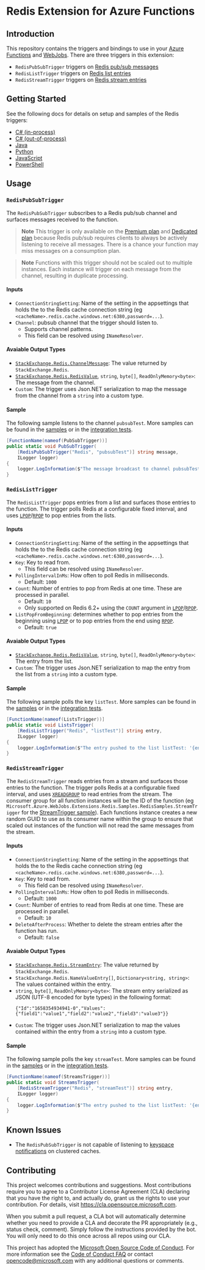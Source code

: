 
# Redis Extension for Azure Functions

## Introduction
This repository contains the triggers and bindings to use in your [Azure Functions](https://learn.microsoft.com/azure/azure-functions/functions-get-started) and [WebJobs](https://learn.microsoft.com/azure/app-service/webjobs-sdk-how-to).
There are three triggers in this extension:
- `RedisPubSubTrigger` triggers on [Redis pub/sub messages](https://redis.io/docs/manual/pubsub/)
- `RedisListTrigger` triggers on [Redis list entries](https://redis.io/docs/data-types/lists/)
- `RedisStreamTrigger` triggers on [Redis stream entries](https://redis.io/docs/data-types/streams/)

## Getting Started
See the following docs for details on setup and samples of the Redis triggers:
- [C# (in-process)](docs/SetupGuide_Dotnet.md)
- [C# (out-of-process)](docs/SetupGuide_DotnetIsolated.md)
- [Java](docs/SetupGuide_Java.md)
- [Python](docs/SetupGuide_Python.md)
- [JavaScript](docs/SetupGuide_JavaScript.md)
- [PowerShell](docs/SetupGuide_PowerShell.md)

## Usage
### `RedisPubSubTrigger`
The `RedisPubSubTrigger` subscribes to a Redis pub/sub channel and surfaces messages received to the function.

> **Note**
> This trigger is only available on the [Premium plan](https://learn.microsoft.com/azure/azure-functions/premium-plan) and [Dedicated plan](https://learn.microsoft.com/azure/azure-functions/dedicated-plan) because Redis pub/sub requires clients to always be actively listening to receive all messages.
> There is a chance your function may miss messages on a consumption plan.

> **Note**
> Functions with this trigger should not be scaled out to multiple instances.
> Each instance will trigger on each message from the channel, resulting in duplicate processing.

#### Inputs
- `ConnectionStringSetting`: Name of the setting in the appsettings that holds the to the Redis cache connection string (eg `<cacheName>.redis.cache.windows.net:6380,password=...`).
- `Channel`: pubsub channel that the trigger should listen to.
  - Supports channel patterns.
  - This field can be resolved using `INameResolver`.

#### Avaiable Output Types
- [`StackExchange.Redis.ChannelMessage`](https://github.com/StackExchange/StackExchange.Redis/blob/main/src/StackExchange.Redis/ChannelMessageQueue.cs): The value returned by `StackExchange.Redis`.
- [`StackExchange.Redis.RedisValue`](https://github.com/StackExchange/StackExchange.Redis/blob/main/src/StackExchange.Redis/RedisValue.cs), `string`, `byte[]`, `ReadOnlyMemory<byte>`: The message from the channel.
- `Custom`: The trigger uses Json.NET serialization to map the message from the channel from a `string` into a custom type.

#### Sample
The following sample listens to the channel `pubsubTest`.
More samples can be found in the [samples](samples/dotnet/RedisSamples.cs) or in the [integration tests](test/dotnet/Integration//RedisPubSubTriggerTestFunctions.cs).
```c#
[FunctionName(nameof(PubSubTrigger))]
public static void PubSubTrigger(
    [RedisPubSubTrigger("Redis", "pubsubTest")] string message,
    ILogger logger)
{
    logger.LogInformation($"The message broadcast to channel pubsubTest: '{message}'");
}
```


### `RedisListTrigger`
The `RedisListTrigger` pops entries from a list and surfaces those entries to the function. The trigger polls Redis at a configurable fixed interval, and uses [`LPOP`](https://redis.io/commands/lpop/)/[`RPOP`](https://redis.io/commands/rpop/) to pop entries from the lists.

#### Inputs
- `ConnectionStringSetting`: Name of the setting in the appsettings that holds the to the Redis cache connection string (eg `<cacheName>.redis.cache.windows.net:6380,password=...`).
- `Key`: Key to read from.
  - This field can be resolved using `INameResolver`.
- `PollingIntervalInMs`: How often to poll Redis in milliseconds.
  - Default: `1000`
- `Count`: Number of entries to pop from Redis at one time. These are processed in parallel.
  - Default: `10`
  - Only supported on Redis 6.2+ using the `COUNT` argument in [`LPOP`](https://redis.io/commands/lpop/)/[`RPOP`](https://redis.io/commands/rpop/).
- `ListPopFromBeginning`: determines whether to pop entries from the beginning using [`LPOP`](https://redis.io/commands/lpop/) or to pop entries from the end using [`RPOP`](https://redis.io/commands/rpop/).
  - Default: `true`

#### Avaiable Output Types
- [`StackExchange.Redis.RedisValue`](https://github.com/StackExchange/StackExchange.Redis/blob/main/src/StackExchange.Redis/RedisValue.cs), `string`, `byte[]`, `ReadOnlyMemory<byte>`: The entry from the list.
- `Custom`: The trigger uses Json.NET serialization to map the entry from the list from a `string` into a custom type.

#### Sample
The following sample polls the key `listTest`.
More samples can be found in the [samples](samples/dotnet/RedisSamples.cs) or in the [integration tests](test/dotnet/Integration/RedisListTriggerTestFunctions.cs.cs).
```c#
[FunctionName(nameof(ListsTrigger))]
public static void ListsTrigger(
    [RedisListTrigger("Redis", "listTest")] string entry,
    ILogger logger)
{
    logger.LogInformation($"The entry pushed to the list listTest: '{entry}'");
}
```

### `RedisStreamTrigger`
The `RedisStreamTrigger` reads entries from a stream and surfaces those entries to the function.
The trigger polls Redis at a configurable fixed interval, and uses [`XREADGROUP`](https://redis.io/commands/xreadgroup/) to read entries from the stream.
The consumer group for all function instances will be the ID of the function (eg `Microsoft.Azure.WebJobs.Extensions.Redis.Samples.RedisSamples.StreamTrigger` for the [StreamTrigger sample](samples/dotnet/RedisSamples.cs)).
Each functions instance creates a new random GUID to use as its consumer name within the group to ensure that scaled out instances of the function will not read the same messages from the stream.

#### Inputs
- `ConnectionStringSetting`: Name of the setting in the appsettings that holds the to the Redis cache connection string (eg `<cacheName>.redis.cache.windows.net:6380,password=...`).
- `Key`: Key to read from.
  - This field can be resolved using `INameResolver`.
- `PollingIntervalInMs`: How often to poll Redis in milliseconds.
  - Default: `1000`
- `Count`: Number of entries to read from Redis at one time. These are processed in parallel.
  - Default: `10`
- `DeleteAfterProcess`: Whether to delete the stream entries after the function has run.
  - Default: `false`

#### Avaiable Output Types
- [`StackExchange.Redis.StreamEntry`](https://github.com/StackExchange/StackExchange.Redis/blob/main/src/StackExchange.Redis/APITypes/StreamEntry.cs): The value returned by `StackExchange.Redis`.
- `StackExchange.Redis.NameValueEntry[]`, `Dictionary<string, string>`: The values contained within the entry.
- `string`, `byte[]`, `ReadOnlyMemory<byte>`: The stream entry serialized as JSON (UTF-8 encoded for byte types) in the following format:
    ```
    {"Id":"1658354934941-0","Values":{"field1":"value1","field2":"value2","field3":"value3"}}
    ```
- `Custom`: The trigger uses Json.NET serialization to map the values contained within the entry from a `string` into a custom type.

#### Sample
The following sample polls the key `streamTest`.
More samples can be found in the [samples](samples/dotnet/RedisSamples.cs) or in the [integration tests](test/dotnet/Integration/RedisStreamTriggerTestFunctions.cs).
```c#
[FunctionName(nameof(StreamsTrigger))]
public static void StreamsTrigger(
    [RedisStreamTrigger("Redis", "streamTest")] string entry,
    ILogger logger)
{
    logger.LogInformation($"The entry pushed to the list listTest: '{entry}'");
}
```

## Known Issues
- The `RedisPubSubTrigger` is not capable of listening to [keyspace notifications](https://redis.io/docs/manual/keyspace-notifications/) on clustered caches.

## Contributing
This project welcomes contributions and suggestions. Most contributions require you to agree to a
Contributor License Agreement (CLA) declaring that you have the right to, and actually do, grant us
the rights to use your contribution. For details, visit https://cla.opensource.microsoft.com.

When you submit a pull request, a CLA bot will automatically determine whether you need to provide
a CLA and decorate the PR appropriately (e.g., status check, comment). Simply follow the instructions
provided by the bot. You will only need to do this once across all repos using our CLA.

This project has adopted the [Microsoft Open Source Code of Conduct](https://opensource.microsoft.com/codeofconduct/).
For more information see the [Code of Conduct FAQ](https://opensource.microsoft.com/codeofconduct/faq/) or
contact [opencode@microsoft.com](mailto:opencode@microsoft.com) with any additional questions or comments.
